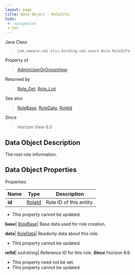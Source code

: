 ```yaml
---
layout: page
title: Data Object - RoleInfo
hide:
 #- navigation
 - toc
---
```






Java Class  
> `com.vmware.vdi.vlsi.binding.vdi.users.Role.RoleInfo`

Property of  
> [AdminUserOrGroupView](vdi.users.AdminUserOrGroup.AdminUserOrGroupView.md#field_detail)

Returned by  
> [Role_Get](vdi.users.Role.md#get), [Role_List](vdi.users.Role.md#list)

See also  
> [RoleBase](vdi.users.Role.RoleBase.md), [RoleData](vdi.users.Role.RoleData.md), [RoleId](vdi.entity.RoleId.md)

Since  
> Horizon View 6.0


## Data Object Description 

The root role information. 

## Data Object Properties

Properties

Name |  Type |  Description   
---|---|---  
**id**| [RoleId](vdi.entity.RoleId.md)|  Role ID of this entity.   


 * This property cannot be updated.

  
**base**| [RoleBase](vdi.users.Role.RoleBase.md)|  Base data used for role creation.   
  
**data**| [RoleData](vdi.users.Role.RoleData.md)|  Readonly data about this role.   


 * This property cannot be updated.

  
**refId**|  xsd:string|  Reference ID for this role.  **_Since_** Horizon 8.6  


 * This property need not be set.
 * This property cannot be updated.

  
  

  

